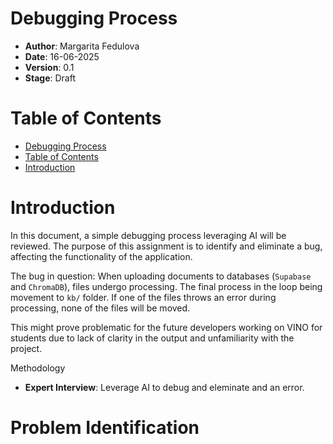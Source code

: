 Debugging Process
===

- **Author**: Margarita Fedulova
- **Date**: 16-06-2025
- **Version**: 0.1
- **Stage**: Draft

# Table of Contents

- [Debugging Process](#debugging-process)
- [Table of Contents](#table-of-contents)
- [Introduction](#introduction)


# Introduction

In this document, a simple debugging process leveraging AI will be reviewed. The purpose of this assignment is to identify and eliminate a bug, affecting the functionality of the application.

The bug in question:
When uploading documents to databases (`Supabase` and `ChromaDB`), files undergo processing. The final process in the loop being movement to `kb/` folder. If one of the files throws an error during processing, none of the files will be moved.

This might prove problematic for the future developers working on VINO for students due to lack of clarity in the output and unfamiliarity with the project.

Methodology
- **Expert Interview**: Leverage AI to debug and eleminate and an error.

# Problem Identification

